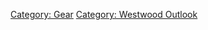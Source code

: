 [Category: Gear](Category:_Gear "wikilink") [Category: Westwood
Outlook](Category:_Westwood_Outlook "wikilink")
